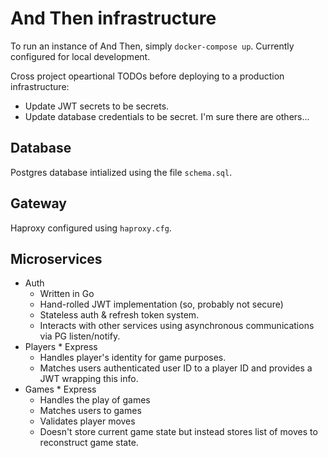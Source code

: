 # And Then infrastructure
To run an instance of And Then, simply `docker-compose up`. Currently configured for local development.

Cross project opeartional TODOs before deploying to a production infrastructure:
* Update JWT secrets to be secrets.
* Update database credentials to be secret.
I'm sure there are others...

## Database

Postgres database intialized using the file `schema.sql`.

## Gateway

Haproxy configured using `haproxy.cfg`.

## Microservices

* Auth
	* Written in Go
	* Hand-rolled JWT implementation (so, probably not secure)
	* Stateless auth & refresh token system.
	* Interacts with other services using asynchronous communications via PG listen/notify.
* Players
    	* Express
	* Handles player's identity for game purposes.
	* Matches users authenticated user ID to a player ID and provides a JWT wrapping this info.
* Games
    	* Express
	* Handles the play of games
	* Matches users to games
	* Validates player moves
	* Doesn't store current game state but instead stores list of moves to reconstruct game state.

